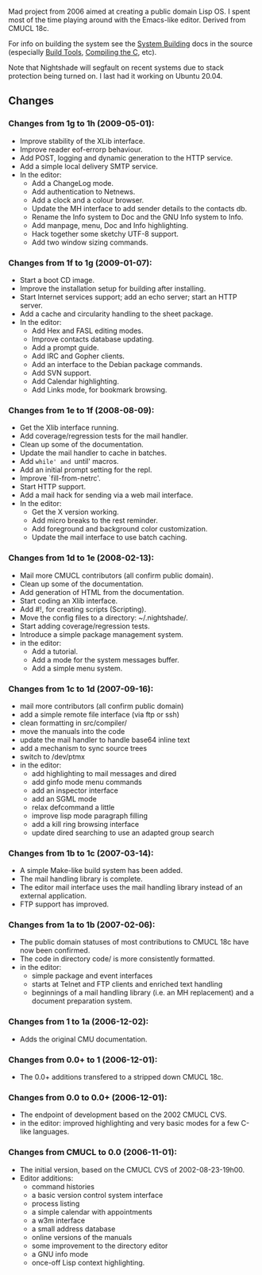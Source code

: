 Mad project from 2006 aimed at creating a public domain Lisp OS.  I spent most of the time playing around with the Emacs-like editor.  Derived from CMUCL 18c.

For info on building the system see the [System Building](https://github.com/mattmundell/nightshade/blob/a01f22b5b88b0a72948e8daf295034b9d614b44f/src/code/build.lisp#L102) docs in the source (especially [Build Tools](https://github.com/mattmundell/nightshade/blob/a01f22b5b88b0a72948e8daf295034b9d614b44f/src/code/build.lisp#L283), [Compiling the C](https://github.com/mattmundell/nightshade/blob/a01f22b5b88b0a72948e8daf295034b9d614b44f/src/code/build.lisp#L310), etc).

Note that Nightshade will segfault on recent systems due to stack protection being turned on.  I last had it working on Ubuntu 20.04.

## Changes

### Changes from 1g to 1h (2009-05-01):

  - Improve stability of the XLib interface.
  - Improve reader eof-errorp behaviour.
  - Add POST, logging and dynamic generation to the HTTP service.
  - Add a simple local delivery SMTP service.
  - In the editor:
      - Add a ChangeLog mode.
      - Add authentication to Netnews.
      - Add a clock and a colour browser.
      - Update the MH interface to add sender details to the contacts db.
      - Rename the Info system to Doc and the GNU Info system to Info.
      - Add manpage, menu, Doc and Info highlighting.
      - Hack together some sketchy UTF-8 support.
      - Add two window sizing commands.

### Changes from 1f to 1g (2009-01-07):

  - Start a boot CD image.
  - Improve the installation setup for building after installing.
  - Start Internet services support; add an echo server; start an HTTP server.
  - Add a cache and circularity handling to the sheet package.
  - In the editor:
      - Add Hex and FASL editing modes.
      - Improve contacts database updating.
      - Add a prompt guide.
      - Add IRC and Gopher clients.
      - Add an interface to the Debian package commands.
      - Add SVN support.
      - Add Calendar highlighting.
      - Add Links mode, for bookmark browsing.

### Changes from 1e to 1f (2008-08-09):

  -  Get the Xlib interface running.
  -  Add coverage/regression tests for the mail handler.
  -  Clean up some of the documentation.
  -  Update the mail handler to cache in batches.
  -  Add `while' and `until' macros.
  -  Add an initial prompt setting for the repl.
  -  Improve `fill-from-netrc'.
  -  Start HTTP support.
  -  Add a mail hack for sending via a web mail interface.
  -  In the editor:
      -  Get the X version working.
      -  Add micro breaks to the rest reminder.
      -  Add foreground and background color customization.
      -  Update the mail interface to use batch caching.

### Changes from 1d to 1e (2008-02-13):

  - Mail more CMUCL contributors (all confirm public domain).
  - Clean up some of the documentation.
  - Add generation of HTML from the documentation.
  - Start coding an Xlib interface.
  - Add #!, for creating scripts (Scripting).
  - Move the config files to a directory: ~/.nightshade/.
  - Start adding coverage/regression tests.
  - Introduce a simple package management system.
  - in the editor:
      - Add a tutorial.
      - Add a mode for the system messages buffer.
      - Add a simple menu system.

### Changes from 1c to 1d (2007-09-16):

  - mail more contributors (all confirm public domain)
  - add a simple remote file interface (via ftp or ssh)
  - clean formatting in src/compiler/
  - move the manuals into the code
  - update the mail handler to handle base64 inline text
  - add a mechanism to sync source trees
  - switch to /dev/ptmx
  - in the editor:
      - add highlighting to mail messages and dired
      - add ginfo mode menu commands
      - add an inspector interface
      - add an SGML mode
      - relax defcommand a little
      - improve lisp mode paragraph filling
      - add a kill ring browsing interface
      - update dired searching to use an adapted group search

### Changes from 1b to 1c (2007-03-14):

  - A simple Make-like build system has been added.
  - The mail handling library is complete.
  - The editor mail interface uses the mail handling library instead of an external application.
  - FTP support has improved.

### Changes from 1a to 1b (2007-02-06):

  - The public domain statuses of most contributions to CMUCL 18c have now been confirmed.
  - The code in directory code/ is more consistently formatted.
  - in the editor:
      - simple package and event interfaces
      - starts at Telnet and FTP clients and enriched text handling
      - beginnings of a mail handling library (i.e. an MH replacement) and a document preparation system.

### Changes from 1 to 1a (2006-12-02):

  - Adds the original CMU documentation.

### Changes from 0.0+ to 1 (2006-12-01):

  - The 0.0+ additions transfered to a stripped down CMUCL 18c.

### Changes from 0.0 to 0.0+ (2006-12-01):

  - The endpoint of development based on the 2002 CMUCL CVS.
  - in the editor: improved highlighting and very basic modes for a few C-like languages.

### Changes from CMUCL to 0.0 (2006-11-01):

  - The initial version, based on the CMUCL CVS of 2002-08-23-19h00.
  - Editor additions:
      - command histories
      - a basic version control system interface
      - process listing
      - a simple calendar with appointments
      - a w3m interface
      - a small address database
      - online versions of the manuals
      - some improvement to the directory editor
      - a GNU info mode
      - once-off Lisp context highlighting.
